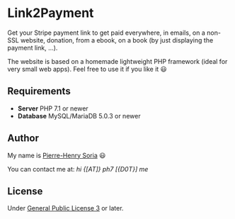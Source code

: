 # Link2Payment

Get your Stripe payment link to get paid everywhere, in emails, on a non-SSL website, donation, from a ebook, on a book (by just displaying the payment link, ...).

The website is based on a homemade lightweight PHP framework (ideal for very small web apps). Feel free to use it if you like it :smiley:


## Requirements

* **Server** PHP 7.1 or newer
* **Database** MySQL/MariaDB 5.0.3 or newer


## Author

My name is [Pierre-Henry Soria](http://ph7.me) :smiley:

You can contact me at: *hi {[AT]} ph7 [{D0T}] me*


## License

Under [General Public License 3](http://www.gnu.org/licenses/gpl.html) or later.